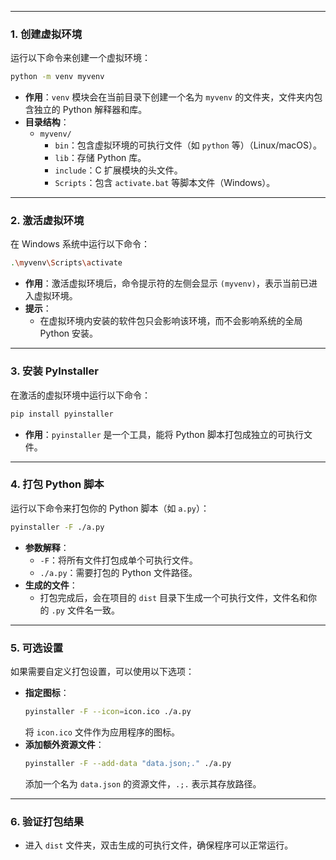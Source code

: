 
---

### **1. 创建虚拟环境**
运行以下命令来创建一个虚拟环境：
```bash
python -m venv myvenv
```
- **作用**：`venv` 模块会在当前目录下创建一个名为 `myvenv` 的文件夹，文件夹内包含独立的 Python 解释器和库。
- **目录结构**：
  - `myvenv/`
    - `bin`：包含虚拟环境的可执行文件（如 `python` 等）（Linux/macOS）。
    - `lib`：存储 Python 库。
    - `include`：C 扩展模块的头文件。
    - `Scripts`：包含 `activate.bat` 等脚本文件（Windows）。

---

### **2. 激活虚拟环境**
在 Windows 系统中运行以下命令：
```bash
.\myvenv\Scripts\activate
```
- **作用**：激活虚拟环境后，命令提示符的左侧会显示 `(myvenv)`，表示当前已进入虚拟环境。
- **提示**：
  - 在虚拟环境内安装的软件包只会影响该环境，而不会影响系统的全局 Python 安装。

---

### **3. 安装 PyInstaller**
在激活的虚拟环境中运行以下命令：
```bash
pip install pyinstaller
```
- **作用**：`pyinstaller` 是一个工具，能将 Python 脚本打包成独立的可执行文件。

---

### **4. 打包 Python 脚本**
运行以下命令来打包你的 Python 脚本（如 `a.py`）：
```bash
pyinstaller -F ./a.py
```
- **参数解释**：
  - `-F`：将所有文件打包成单个可执行文件。
  - `./a.py`：需要打包的 Python 文件路径。
- **生成的文件**：
  - 打包完成后，会在项目的 `dist` 目录下生成一个可执行文件，文件名和你的 `.py` 文件名一致。

---

### **5. 可选设置**
如果需要自定义打包设置，可以使用以下选项：
- **指定图标**：
  ```bash
  pyinstaller -F --icon=icon.ico ./a.py
  ```
  将 `icon.ico` 文件作为应用程序的图标。
- **添加额外资源文件**：
  ```bash
  pyinstaller -F --add-data "data.json;." ./a.py
  ```
  添加一个名为 `data.json` 的资源文件，`.;.` 表示其存放路径。

---

### **6. 验证打包结果**
- 进入 `dist` 文件夹，双击生成的可执行文件，确保程序可以正常运行。


